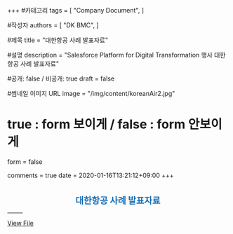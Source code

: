 +++
#카테고리
tags = [
    "Company Document",
]

#작성자
authors = [
    "DK BMC",
]

#제목
title = "대한항공 사례 발표자료"

#설명
description = "Salesforce Platform for Digital Transformation 행사 대한항공 사례 발표자료"

#공개: false / 비공개: true
draft = false

#썸네일 이미지 URL
image = "/img/content/koreanAir2.jpg"

# true : form 보이게 / false : form 안보이게
form = false

comments = true
date = 2020-01-16T13:21:12+09:00
+++

<!-- 게시글 내용 -->
<a href="https://dkbmc365.sharepoint.com/:p:/s/Salesforce/EUIyBfN-1W1FiXqd7kQUs3cBUL-w1DNv_vIOTSFD2cCBLg?e=4%3aRQ1LQN&at=9&CID=a4c5006a-545d-fc1f-69cc-46d11a91b8b5" target="_blank">
<img src="/img/content/koreanAirPPT.jpg" style="display:block;margin:0 auto;border-radius:3px;" alt=""/></a>
<p style="font-size:20px;font-weight:bold;text-align:center;color:#176db5;margin-bottom:0;">대한항공 사례 발표자료</p>
<hr style="width:35px;"/>

<a href="https://dkbmc365.sharepoint.com/:p:/s/Salesforce/EUIyBfN-1W1FiXqd7kQUs3cBUL-w1DNv_vIOTSFD2cCBLg?e=4%3aRQ1LQN&at=9&CID=a4c5006a-545d-fc1f-69cc-46d11a91b8b5" class="content-btn__a" target="_blank">
View File</a>


